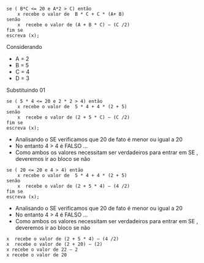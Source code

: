 

```
se ( B*C <= 20 e A*2 > C) então
    x recebe o valor de  B * C + C * (A+ B)
senão
    x  recebe o valor de (A + B * C) – (C /2)
fim se
escreva (x);
```
Considerando
- A = 2
- B = 5
- C = 4
- D = 3 

Substituindo 01
```
se ( 5 * 4 <= 20 e 2 * 2 > 4) então
    x recebe o valor de  5 * 4 + 4 * (2 + 5)
senão
    x  recebe o valor de (2 + 5 * C) – (C /2)
fim se
escreva (x);
```


- Analisando o SE verificamos que 20 de fato é menor ou igual a 20
- No entanto 4 > 4 é FALSO ... 
- Como ambos os valores necessitam ser verdadeiros para entrar em SE , deveremos ir ao bloco se não
```
se ( 20 <= 20 e 4 > 4) então
    x recebe o valor de  5 * 4 + 4 * (2 + 5)
senão
    x  recebe o valor de (2 + 5 * 4) – (4 /2)
fim se
escreva (x);
```

- Analisando o SE verificamos que 20 de fato é menor ou igual a 20
- No entanto 4 > 4 é FALSO ... 
- Como ambos os valores necessitam ser verdadeiros para entrar em SE , deveremos ir ao bloco se não
```
x  recebe o valor de (2 + 5 * 4) – (4 /2)
x  recebe o valor de (2 + 20) – (2)
x recebe o valor de 22 – 2
x recebe o valor de 20
```
